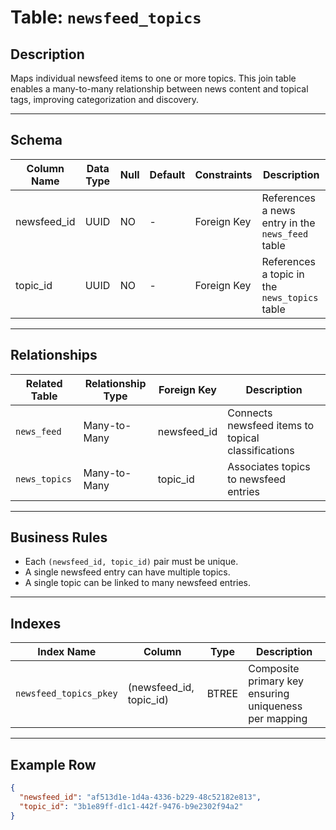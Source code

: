 # Table: `newsfeed_topics`

## Description

Maps individual newsfeed items to one or more topics. This join table enables a many-to-many relationship between news content and topical tags, improving categorization and discovery.

---

## Schema

| Column Name  | Data Type | Null | Default | Constraints | Description                                      |
| ------------ | --------- | ---- | ------- | ----------- | ------------------------------------------------ |
| newsfeed_id | UUID       | NO   | -       | Foreign Key | References a news entry in the `news_feed` table |
| topic_id    | UUID       | NO   | -       | Foreign Key | References a topic in the `news_topics` table    |

---

## Relationships

| Related Table | Relationship Type | Foreign Key  | Description                                        |
| ------------- | ----------------- | ------------ | -------------------------------------------------- |
| `news_feed`   | Many-to-Many      | newsfeed_id  | Connects newsfeed items to topical classifications |
| `news_topics` | Many-to-Many      | topic_id     | Associates topics to newsfeed entries              |

---

## Business Rules

* Each `(newsfeed_id, topic_id)` pair must be unique.
* A single newsfeed entry can have multiple topics.
* A single topic can be linked to many newsfeed entries.

---

## Indexes

| Index Name             | Column                    | Type  | Description                                           |
| ---------------------- | ------------------------- | ----- | ----------------------------------------------------- |
| `newsfeed_topics_pkey` | (newsfeed_id, topic_id)   | BTREE | Composite primary key ensuring uniqueness per mapping |

---

## Example Row

```json
{
  "newsfeed_id": "af513d1e-1d4a-4336-b229-48c52182e813",
  "topic_id": "3b1e89ff-d1c1-442f-9476-b9e2302f94a2"
}
```
